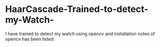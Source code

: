 # HaarCascade-Trained-to-detect-my-Watch-
I have trained  to detect my watch using opencv and installation notes of opencv has been listed
